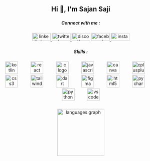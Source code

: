 <h2 align="center">Hi 👋, I'm Sajan Saji</h2>

###

<h5 align="center">Connect with me :</h5>

###

<div align="center">
  <a href="www.linkedin.com/in/sajansaji" target="_blank">
    <img src="https://raw.githubusercontent.com/maurodesouza/profile-readme-generator/master/src/assets/icons/social/linkedin/default.svg" width="59" height="25" alt="linkedin logo"  />
  </a>
  <a href="https://x.com/iamsajansaji" target="_blank">
    <img src="https://raw.githubusercontent.com/maurodesouza/profile-readme-generator/master/src/assets/icons/social/twitter/default.svg" width="59" height="25" alt="twitter logo"  />
  </a>
  <img src="https://raw.githubusercontent.com/maurodesouza/profile-readme-generator/master/src/assets/icons/social/discord/default.svg" width="59" height="25" alt="discord logo"  />
  <a href="https://www.facebook.com/iamsajansaji" target="_blank">
    <img src="https://raw.githubusercontent.com/maurodesouza/profile-readme-generator/master/src/assets/icons/social/facebook/default.svg" width="59" height="25" alt="facebook logo"  />
  </a>
  <img src="https://raw.githubusercontent.com/maurodesouza/profile-readme-generator/master/src/assets/icons/social/instagram/default.svg" width="59" height="25" alt="instagram logo"  />
</div>

###

<h5 align="center">Skills :</h5>

###

<div align="center">
  <img src="https://cdn.jsdelivr.net/gh/devicons/devicon/icons/kotlin/kotlin-original.svg" height="40" alt="kotlin logo" />
  <img width="33" />
  <img src="https://cdn.jsdelivr.net/gh/devicons/devicon/icons/react/react-original.svg" height="40" alt="react logo"  />
  <img width="33" />
  <img src="https://cdn.jsdelivr.net/gh/devicons/devicon/icons/c/c-original.svg" height="40" alt="c logo"  />
  <img width="33" />
  <img src="https://cdn.jsdelivr.net/gh/devicons/devicon/icons/javascript/javascript-original.svg" height="40" alt="javascript logo"  />
  <img width="33" />
  <img src="https://cdn.jsdelivr.net/gh/devicons/devicon/icons/canva/canva-original.svg" height="40" alt="canva logo"  />
  <img width="33" />
  <img src="https://cdn.jsdelivr.net/gh/devicons/devicon/icons/cplusplus/cplusplus-original.svg" height="40" alt="cplusplus logo"  />
  <img width="33" />
  <img src="https://cdn.jsdelivr.net/gh/devicons/devicon/icons/css3/css3-original.svg" height="40" alt="css3 logo"  />
  <img width="33" />
  <img src="https://cdn.jsdelivr.net/gh/devicons/devicon/icons/tailwindcss/tailwindcss-original-wordmark.svg" height="40" alt="tailwindcss logo"  />
  <img width="33" />
  <img src="https://cdn.jsdelivr.net/gh/devicons/devicon/icons/dart/dart-original.svg" height="40" alt="dart logo"  />
  <img width="33" />
  <img src="https://cdn.jsdelivr.net/gh/devicons/devicon/icons/figma/figma-original.svg" height="40" alt="figma logo"  />
  <img width="33" />
  <img src="https://cdn.jsdelivr.net/gh/devicons/devicon/icons/html5/html5-original.svg" height="40" alt="html5 logo"  />
  <img width="33" />
  <img src="https://cdn.jsdelivr.net/gh/devicons/devicon/icons/pycharm/pycharm-original.svg" height="40" alt="pycharm logo"  />
  <img width="33" />
  <img src="https://cdn.jsdelivr.net/gh/devicons/devicon/icons/python/python-original.svg" height="40" alt="python logo"  />
  <img width="33" />
  <img src="https://cdn.jsdelivr.net/gh/devicons/devicon/icons/vscode/vscode-original.svg" height="40" alt="vscode logo"  />
</div>

###

<div align="center">
 
  <img src="https://github-readme-stats.vercel.app/api/top-langs?username=sajansaji&locale=en&hide_title=false&layout=compact&card_width=320&langs_count=5&theme=dracula&hide_border=false&order=2" height="150" alt="languages graph"  />
</div>

###

